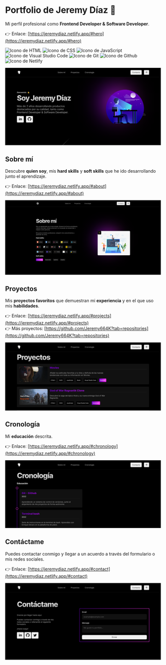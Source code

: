 # Portfolio de Jeremy Díaz 👋

Mi perfil profesional como **Frontend Developer & Software Developer**.

👉 Enlace: [https://jeremydiaz.netlify.app/#hero](https://jeremydiaz.netlify.app/#hero)

<p align="left">
  <img src="https://img.shields.io/badge/HTML5-E34F26?style=for-the-badge&logo=html5&logoColor=white" alt="Icono de HTML">
  <img src="https://img.shields.io/badge/CSS3-1572B6?style=for-the-badge&logo=css3&logoColor=white" alt="Icono de CSS">
  <img src="https://img.shields.io/badge/JavaScript-323330?style=for-the-badge&logo=javascript&logoColor=F7DF1E" alt="Icono de JavaScript">
  <img src="https://img.shields.io/badge/Visual_Studio_Code-0078D4?style=for-the-badge&logo=visual%20studio%20code&logoColor=white" alt="Icono de Visual Studio Code">
  <img src="https://img.shields.io/badge/GIT-E44C30?style=for-the-badge&logo=git&logoColor=white" alt="Icono de Git">
  <img src="https://img.shields.io/badge/GitHub-100000?style=for-the-badge&logo=github&logoColor=white" alt="Icono de Github">
  <img src="https://img.shields.io/badge/Netlify-00C7B7?style=for-the-badge&logo=netlify&logoColor=white" alt="Icono de Netlify">
</p>

![Hero del portfolio de Jeremy Díaz](./images/readme/hero.png)

## Sobre mí

Descubre **quien soy**, mis **hard skills** y **soft skills** que he ido desarrollando junto el aprendizaje.

👉 Enlace: [https://jeremydiaz.netlify.app/#about](https://jeremydiaz.netlify.app/#about)

![Sobre mí del portfolio de Jeremy Díaz](./images/readme/about.png)

## Proyectos

Mis **proyectos favoritos** que demuestran mi **experiencia** y en el que uso mis **habilidades**.

👉 Enlace: [https://jeremydiaz.netlify.app/#projects](https://jeremydiaz.netlify.app/#projects)  
👉 Más proyectos: [https://github.com/Jeremy664K?tab=repositories](https://github.com/Jeremy664K?tab=repositories)

![Proyectos del portfolio de Jeremy Díaz](./images/readme/projects.png)

## Cronología

Mi **educación** descrita.

👉 Enlace: [https://jeremydiaz.netlify.app/#chronology](https://jeremydiaz.netlify.app/#chronology)

![Cronología del portfolio de Jeremy Díaz](./images/readme/chronology.png)

## Contáctame

Puedes contactar conmigo y llegar a un acuerdo a través del formulario o mis redes sociales.

👉 Enlace: [https://jeremydiaz.netlify.app/#contact](https://jeremydiaz.netlify.app/#contact)

![Contacto en el portfolio de Jeremy Díaz](./images/readme/contact.png)
